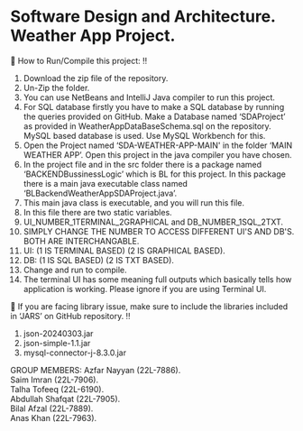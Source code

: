 # Software Design and Architecture. Weather App Project.


:red_circle: How to Run/Compile this project: :bangbang:

1. Download the zip file of the repository. 
2. Un-Zip the folder. 
3. You can use NetBeans and IntelliJ Java compiler to run this project. 
4. For SQL database firstly you have to make a SQL database by running the queries provided on GitHub. Make a Database named ‘SDAProject’ as provided in WeatherAppDataBaseSchema.sql on the repository. 
   MySQL based database is used. Use MySQL Workbench for this. 
5. Open the Project named ‘SDA-WEATHER-APP-MAIN' in the folder ‘MAIN WEATHER APP’. Open this project in the java compiler you have chosen. 
6. In the project file and in the src folder there is a package named ‘BACKENDBussinessLogic’ which is BL for this project. In this package there is a main java executable class named 
   ‘BLBackendWeatherAppSDAProject.java’. 
7. This main java class is executable, and you will run this file. 
8. In this file there are two static variables. 
9. UI_NUMBER_1TERMINAL_2GRAPHICAL and DB_NUMBER_1SQL_2TXT. 
10. SIMPLY CHANGE THE NUMBER TO ACCESS DIFFERENT UI'S AND DB'S. BOTH ARE INTERCHANGABLE. 
11. UI: (1 IS TERMINAL BASED) (2 IS GRAPHICAL BASED). 
12. DB: (1 IS SQL BASED) (2 IS TXT BASED). 
13. Change and run to compile. 
14. The terminal UI has some meaning full outputs which basically tells how application is working. Please ignore if you are using Terminal UI. 

:red_circle: If you are facing library issue, make sure to include the libraries included in ‘JARS’ on GitHub repository. :bangbang:  

1. json-20240303.jar 
2. json-simple-1.1.jar 
3. mysql-connector-j-8.3.0.jar 


GROUP MEMBERS: 
Azfar Nayyan (22L-7886). <br />
Saim Imran (22L-7906). <br />
Talha Tofeeq (22L-6190). <br />
Abdullah Shafqat (22L-7905). <br />
Bilal Afzal (22L-7889). <br />
Anas Khan (22L-7963). <br />
